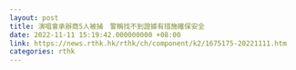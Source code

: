 ```yaml
---
layout: post
title: 演唱會承辦商5人被捕　警稱找不到證據有措施確保安全
date: 2022-11-11 15:19:42.000000000 +08:00
link: https://news.rthk.hk/rthk/ch/component/k2/1675175-20221111.htm
categories: rthk
---
```



